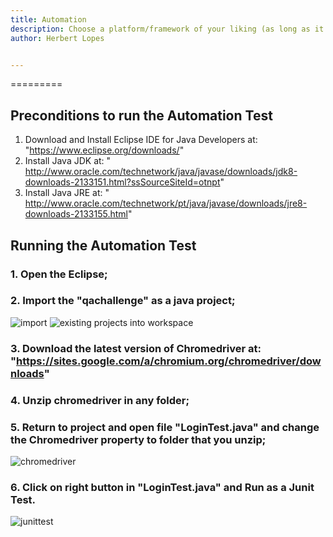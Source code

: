 ```yaml
---
title: Automation
description: Choose a platform/framework of your liking (as long as it is free or open source) and automate the following:
author: Herbert Lopes


---
```

=========

## Preconditions to run the Automation Test

  1. Download and Install Eclipse IDE for Java Developers at: "https://www.eclipse.org/downloads/"
  2. Install Java JDK at: " http://www.oracle.com/technetwork/java/javase/downloads/jdk8-downloads-2133151.html?ssSourceSiteId=otnpt"
  3. Install Java JRE at: " http://www.oracle.com/technetwork/pt/java/javase/downloads/jre8-downloads-2133155.html"
  
  
 ## Running the Automation Test
 
 ###  1. Open the Eclipse;
 
 ###  2. Import the "qachallenge" as a java project;
     
     
   ![import](https://user-images.githubusercontent.com/5126039/39906440-f2ba4cbe-54b8-11e8-82e6-0cd42526963c.png)
   ![existing projects into workspace](https://user-images.githubusercontent.com/5126039/39906446-fb206ab4-54b8-11e8-9504-43ece55e5920.png)
    
###  3. Download the latest version of Chromedriver at: "https://sites.google.com/a/chromium.org/chromedriver/downloads"
    
###  4. Unzip chromedriver in any folder;
    
###  5. Return to project and open file "LoginTest.java" and change the Chromedriver property to folder that you unzip;
   
   ![chromedriver](https://user-images.githubusercontent.com/5126039/39906541-b20817b8-54b9-11e8-97c6-708db3c41f90.png)
    
###  6. Click on right button in "LoginTest.java" and Run as a Junit Test.
    
   ![junittest](https://user-images.githubusercontent.com/5126039/39906572-e38276bc-54b9-11e8-91b2-d20d4828c562.png)


    
   

    
    
    
    
